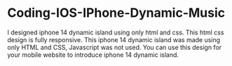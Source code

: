# Coding-IOS-IPhone-Dynamic-Music
 I designed iphone 14 dynamic island using only html and css. This html css design is fully responsive. This iphone 14 dynamic island was made using only HTML and CSS, Javascript was not used. You can use this design for your mobile website to introduce iphone 14 dynamic island.
